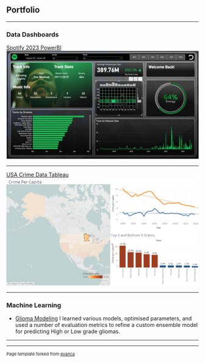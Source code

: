 ## Portfolio

---

### Data Dashboards 

[Spotify 2023 PowerBI](/spotify.html)
<img src="images/Spotify1.png?raw=true"/>

---
[USA Crime Data Tableau](/crime.html)
<img src="images/Crime.png?raw=true"/>

---

### Machine Learning

- [Glioma Modeling](https://github.com/ajed88/Glioma_ML) I learned various models, optimised parameters, and used a number of evaluation metrics to refine a custom ensemble model for predicting High or Low grade gliomas.


---




---
<p style="font-size:11px">Page template forked from <a href="https://github.com/evanca/quick-portfolio">evanca</a></p>
<!-- Remove above link if you don't want to attibute -->
